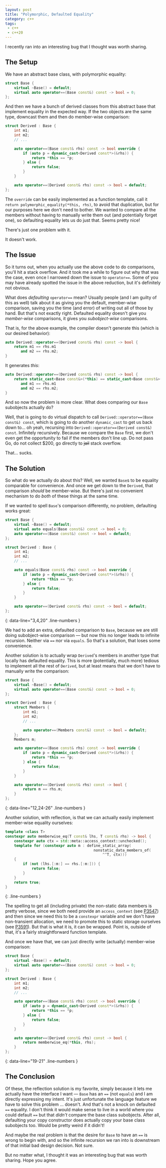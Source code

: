 ```yaml
---
layout: post
title: "Polymorphic, Defaulted Equality"
category: c++
tags:
 - c++
 - c++20
---
```


I recently ran into an interesting bug that I thought was worth sharing.

## The Setup

We have an abstract base class, with polymorphic equality:

```cpp
struct Base {
    virtual ~Base() = default;
    virtual auto operator==(Base const&) const -> bool = 0;
};
```

And then we have a bunch of derived classes from this abstract base that implement equality in the expected way. If the two objects are the same type, downcast them and then do member-wise comparison:

```cpp
struct Derived : Base {
    int m1;
    int m2;
    // ...

    auto operator==(Base const& rhs) const -> bool override {
        if (auto p = dynamic_cast<Derived const*>(&rhs)) {
            return *this == *p;
        } else {
            return false;
        }
    }

    auto operator==(Derived const& rhs) const -> bool = default;
};
```

The `override` can be easily implemented as a function template, call it `return polymorphic_equality(*this, rhs)`, to avoid that duplication, but for our purposes here we don't need to bother. We wanted to compare all the members without having to manually write them out (and potentially forget one), so defaulting equality lets us do just that. Seems pretty nice!

There's just one problem with it.

It doesn't work.

## The Issue

So it turns out, when you actually use the above code to do comparisons, you'll hit a stack overflow. And it took me a while to figure out why that was the case, even once I narrowed down the issue to `operator==`. Some of you may have already spotted the issue in the above reduction, but it's definitely not obvious.

What does _defaulting_ `operator==` mean? Usually people (and I am guilty of this as well) talk about it as giving you the default, member-wise comparison, saving you the time (and error) of writing out all of those by hand. But that's not exactly right. Defaulted equality doesn't give you _member-wise_ comparisons, it gives you _subobject-wise_ comparisons.

That is, for the above example, the compiler doesn't generate this (which is our desired behavior):

```cpp
auto Derived::operator==(Derived const& rhs) const -> bool {
    return m1 == rhs.m1
       and m2 == rhs.m2;
}
```

It generates _this_:

```cpp
auto Derived::operator==(Derived const& rhs) const -> bool {
    return static_cast<Base const&>(*this) == static_cast<Base const&>(rhs)
       and m1 == rhs.m1
       and m2 == rhs.m2;
}
```

And so now the problem is more clear. What does comparing our `Base` subobjects actually do?

Well, that is going to do virtual dispatch to call `Derived::operator==(Base const&) const`, which is going to do another `dynamic_cast` to get us back down to... oh yeah, recursing into `Derived::operator==(Derived const&) const`. Infinitely recursively. Because we compare the `Base` first, we don't even get the opportunity to fail if the members don't line up. Do not pass Go, do not collect $200, go directly to ~~jail~~ stack overflow.

That... sucks.

## The Solution

So what do we actually do about this? Well, we wanted `Base`s to be equality comparable for convenience. And once we get down to the `Derived`, that comparison _should_ be member-wise. But there's just no convenient mechanism to do _both_ of these things at the same time.

If we wanted to spell `Base`'s comparison differently, no problem, defaulting works great:

```cpp
struct Base {
    virtual ~Base() = default;
    virtual auto equals(Base const&) const -> bool = 0;
    auto operator==(Base const&) const -> bool = default;
};

struct Derived : Base {
    int m1;
    int m2;
    // ...

    auto equals(Base const& rhs) const -> bool override {
        if (auto p = dynamic_cast<Derived const*>(&rhs)) {
            return *this == *p;
        } else {
            return false;
        }
    }

    auto operator==(Derived const& rhs) const -> bool = default;
};
```
{: data-line="3,4,20" .line-numbers }

We had to add an extra, defaulted comparison to `Base`, because we are still doing subobject-wise comparison — but now this no longer leads to infinite recursion. Neither via `==` nor via `equals`. So that's a solution, that loses some convenience.

Another solution is to actually wrap `Derived`'s members in another type that locally has defaulted equality. This is more (potentially, much more) tedious to implement all the rest of `Derived`, but at least means that we don't have to manually write the comparison:

```cpp
struct Base {
    virtual ~Base() = default;
    virtual auto operator==(Base const&) const -> bool = 0;
};

struct Derived : Base {
    struct Members {
        int m1;
        int m2;
        // ...

        auto operator==(Members const&) const -> bool = default;
    };
    Members m;

    auto operator==(Base const& rhs) const -> bool override {
        if (auto p = dynamic_cast<Derived const*>(&rhs)) {
            return *this == *p;
        } else {
            return false;
        }
    }

    auto operator==(Derived const& rhs) const -> bool {
        return m == rhs.m;
    }
};
```
{: data-line="12,24-26" .line-numbers }

Another solution, with reflection, is that we can actually easily implement member-wise equality ourselves:

```cpp
template <class T>
constexpr auto memberwise_eq(T const& lhs, T const& rhs) -> bool {
    constexpr auto ctx = std::meta::access_context::unchecked();
    template for (constexpr auto m : define_static_array(
                                        nonstatic_data_members_of(
                                            ^^T, ctx)))
    {
        if (not (lhs.[:m:] == rhs.[:m:])) {
            return false;
        }
    }
    return true;
}
```
{: .line-numbers }

The spelling to get all (including private) the non-static data members is pretty verbose, since we both need provide an `access_context` (see [P3547](https://www.open-std.org/jtc1/sc22/wg21/docs/papers/2025/p3547r0.html)) and then since we need this to be a `constexpr` variable and we don't have non-transient allocation, we need to promote this to static storage ourselves (see [P3591](https://www.open-std.org/jtc1/sc22/wg21/docs/papers/2025/p3491r1.html)). But that is what it is, it can be wrapped. Point is, outside of that, it's a fairly straightforward function template.

And once we have that, we can just directly write (actually) member-wise comparison:

```cpp
struct Base {
    virtual ~Base() = default;
    virtual auto operator==(Base const&) const -> bool = 0;
};

struct Derived : Base {
    int m1;
    int m2;
    // ...

    auto operator==(Base const& rhs) const -> bool override {
        if (auto p = dynamic_cast<Derived const*>(&rhs)) {
            return *this == *p;
        } else {
            return false;
        }
    }

    auto operator==(Derived const& rhs) const -> bool {
        return memberwise_eq(*this, rhs);
    }
};
```
{: data-line="19-21" .line-numbers }

## The Conclusion

Of these, the reflection solution is my favorite, simply because it lets me actually have the interface I want — `Base` has an `==` (not `equals`) and I am directly expressing my intent. It's just unfortunate the language feature we have to solve this problem ... doesn't. And that's not a knock on defaulted `==` equality. I don't think it would make sense to live in a world where you could default `==` but that _didn't_ compare the base class subobjects. After all, defaulting your copy constructor does actually copy your base class subobjects too. Would be pretty weird if it didn't!

And maybe the real problem is that the desire for `Base` to have an `==` is wrong to begin with, and so the infinite recursion we ran into is downstream of that initial bad design decision. Not sure.

But no matter what, I thought it was an interesting bug that was worth sharing. Hope you agree.